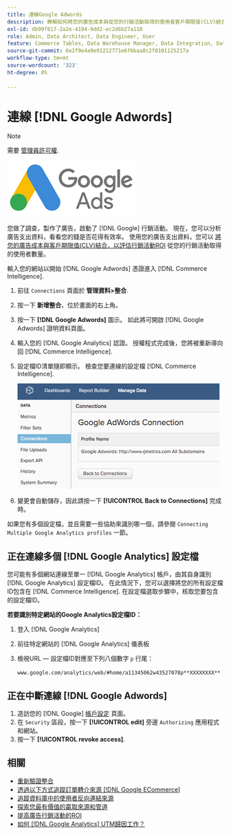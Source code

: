 ```yaml
---
title: 連線Google Adwords
description: 瞭解如何將您的廣告成本與從您的行銷活動取得的使用者客戶期限值(CLV)結合，以評估行銷活動ROI。
exl-id: db99f817-2a2e-4194-9dd2-ec2d6b27a118
role: Admin, Data Architect, Data Engineer, User
feature: Commerce Tables, Data Warehouse Manager, Data Integration, Data Import/Export
source-git-commit: 6e2f9e4a9e91212771e6f6baa8c2f8101125217a
workflow-type: tm+mt
source-wordcount: '323'
ht-degree: 0%

---
```


# 連線 [!DNL Google Adwords]

>[!NOTE]
>
>需要 [管理員許可權](../../../administrator/user-management/user-management.md).

![](../../../assets/Google_Adwords_logo.png)

您做了調查，製作了廣告，啟動了 [!DNL Google] 行銷活動。 現在，您可以分析廣告支出資料，看看您的錢是否花得有效率。 使用您的廣告支出資料，您可以 [將您的廣告成本與客戶期限值(CLV)結合，以評估行銷活動ROI](../../analysis/roi-ad-camp.md) 從您的行銷活動取得的使用者數量。

輸入您的網站以開始 [!DNL Google Adwords] 憑證進入 [!DNL Commerce Intelligence].

1. 前往 `Connections` 頁面於 **管理資料>整合**.
1. 按一下 **新增整合**，位於畫面的右上角。
1. 按一下 **[!DNL Google Adwords]** 圖示。 如此將可開啟 [!DNL Google Adwords] 證明資料頁面。
1. 輸入您的 [!DNL Google Analytics] 認證。 授權程式完成後，您將被重新導向回 [!DNL Commerce Intelligence].
1. 設定檔ID清單隨即顯示。 檢查您要連線的設定檔 [!DNL Commerce Intelligence].

   ![](../../../assets/cnnct-profile.png)

1. 變更會自動儲存，因此請按一下 **[!UICONTROL Back to Connections]** 完成時。

如果您有多個設定檔，並且需要一些協助來識別哪一個，請參閱 `Connecting Multiple Google Analytics profiles` 一節。

## 正在連線多個 [!DNL Google Analytics] 設定檔

您可能有多個網站連線至單一 [!DNL Google Analytics] 帳戶，由其自身識別 [!DNL Google Analytics] 設定檔ID。 在此情況下，您可以選擇將您的所有設定檔ID包含在 [!DNL Commerce Intelligence]. 在設定檔選取步驟中，核取您要包含的設定檔ID。

**若要識別特定網站的Google Analytics設定檔ID：**

1. 登入 [!DNL Google Analytics]
1. 前往特定網站的 [!DNL Google Analytics] 儀表板
1. 檢視URL — 設定檔ID對應至下列八個數字 `p` 行尾：

   `www.google.com/analytics/web/#home/a11345062w43527078p**XXXXXXXX**`

## 正在中斷連線 [!DNL Google Adwords]

1. 造訪您的 [!DNL Google] [帳戶設定](https://www.google.com/account/about/?hl=en) 頁面。
1. 在 `Security` 區段，按一下 **[!UICONTROL edit]** 旁邊 `Authorizing` 應用程式和網站。
1. 按一下 **[!UICONTROL revoke access]**.

## 相關

* [重新驗證整合](https://experienceleague.adobe.com/docs/commerce-knowledge-base/kb/how-to/mbi-reauthenticating-integrations.html)
* [透過以下方式追蹤訂單轉介來源 [!DNL Google ECommerce]](../integrations/google-ecommerce.md)
* [追蹤資料庫中的使用者反向連結來源](../../analysis/google-track-user-acq.md)
* [探索您最有價值的贏取來源和管道](../../analysis/most-value-source-channel.md)
* [提高廣告行銷活動的ROI](../../analysis/roi-ad-camp.md)
* [如何 [!DNL Google Analytics] UTM歸因工作？](../../analysis/utm-attributes.md)
